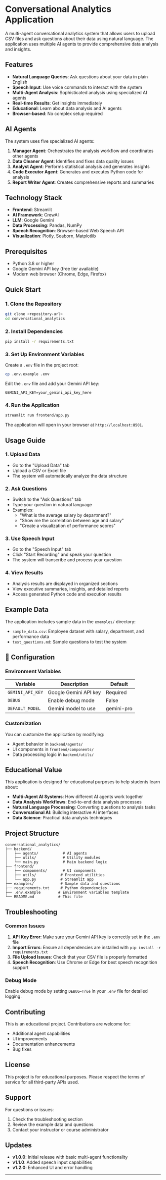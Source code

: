 # Conversational Analytics Application

A multi-agent conversational analytics system that allows users to upload CSV files and ask questions about their data using natural language. The application uses multiple AI agents to provide comprehensive data analysis and insights.

## Features

- **Natural Language Queries**: Ask questions about your data in plain English
- **Speech Input**: Use voice commands to interact with the system
- **Multi-Agent Analysis**: Sophisticated analysis using specialized AI agents
- **Real-time Results**: Get insights immediately
- **Educational**: Learn about data analysis and AI agents
- **Browser-based**: No complex setup required

## AI Agents

The system uses five specialized AI agents:

1. **Manager Agent**: Orchestrates the analysis workflow and coordinates other agents
2. **Data Cleaner Agent**: Identifies and fixes data quality issues
3. **Analyst Agent**: Performs statistical analysis and generates insights
4. **Code Executor Agent**: Generates and executes Python code for analysis
5. **Report Writer Agent**: Creates comprehensive reports and summaries

## Technology Stack

- **Frontend**: Streamlit
- **AI Framework**: CrewAI
- **LLM**: Google Gemini
- **Data Processing**: Pandas, NumPy
- **Speech Recognition**: Browser-based Web Speech API
- **Visualization**: Plotly, Seaborn, Matplotlib

## Prerequisites

- Python 3.8 or higher
- Google Gemini API key (free tier available)
- Modern web browser (Chrome, Edge, Firefox)

## Quick Start

### 1. Clone the Repository

```bash
git clone <repository-url>
cd conversational_analytics
```

### 2. Install Dependencies

```bash
pip install -r requirements.txt
```

### 3. Set Up Environment Variables

Create a `.env` file in the project root:

```bash
cp .env.example .env
```

Edit the `.env` file and add your Gemini API key:

```
GEMINI_API_KEY=your_gemini_api_key_here
```

### 4. Run the Application

```bash
streamlit run frontend/app.py
```

The application will open in your browser at `http://localhost:8501`.

## Usage Guide

### 1. Upload Data
- Go to the "Upload Data" tab
- Upload a CSV or Excel file
- The system will automatically analyze the data structure

### 2. Ask Questions
- Switch to the "Ask Questions" tab
- Type your question in natural language
- Examples:
  - "What is the average salary by department?"
  - "Show me the correlation between age and salary"
  - "Create a visualization of performance scores"

### 3. Use Speech Input
- Go to the "Speech Input" tab
- Click "Start Recording" and speak your question
- The system will transcribe and process your question

### 4. View Results
- Analysis results are displayed in organized sections
- View executive summaries, insights, and detailed reports
- Access generated Python code and execution results

## Example Data

The application includes sample data in the `examples/` directory:
- `sample_data.csv`: Employee dataset with salary, department, and performance data
- `test_questions.md`: Sample questions to test the system

## 🔧 Configuration

### Environment Variables

| Variable | Description | Default |
|----------|-------------|---------|
| `GEMINI_API_KEY` | Google Gemini API key | Required |
| `DEBUG` | Enable debug mode | False |
| `DEFAULT_MODEL` | Gemini model to use | gemini-pro |

### Customization

You can customize the application by modifying:
- Agent behavior in `backend/agents/`
- UI components in `frontend/components/`
- Data processing logic in `backend/utils/`

## Educational Value

This application is designed for educational purposes to help students learn about:

- **Multi-Agent AI Systems**: How different AI agents work together
- **Data Analysis Workflows**: End-to-end data analysis processes
- **Natural Language Processing**: Converting questions to analysis tasks
- **Conversational AI**: Building interactive AI interfaces
- **Data Science**: Practical data analysis techniques

## Project Structure

```
conversational_analytics/
├── backend/
│   ├── agents/           # AI agents
│   ├── utils/            # Utility modules
│   └── main.py           # Main backend logic
├── frontend/
│   ├── components/       # UI components
│   ├── utils/           # Frontend utilities
│   └── app.py           # Streamlit app
├── examples/            # Sample data and questions
├── requirements.txt     # Python dependencies
├── .env.example        # Environment variables template
└── README.md           # This file
```

## Troubleshooting

### Common Issues

1. **API Key Error**: Make sure your Gemini API key is correctly set in the `.env` file
2. **Import Errors**: Ensure all dependencies are installed with `pip install -r requirements.txt`
3. **File Upload Issues**: Check that your CSV file is properly formatted
4. **Speech Recognition**: Use Chrome or Edge for best speech recognition support

### Debug Mode

Enable debug mode by setting `DEBUG=True` in your `.env` file for detailed logging.

## Contributing

This is an educational project. Contributions are welcome for:
- Additional agent capabilities
- UI improvements
- Documentation enhancements
- Bug fixes

## License

This project is for educational purposes. Please respect the terms of service for all third-party APIs used.

## Support

For questions or issues:
1. Check the troubleshooting section
2. Review the example data and questions
3. Contact your instructor or course administrator

## Updates

- **v1.0.0**: Initial release with basic multi-agent functionality
- **v1.1.0**: Added speech input capabilities
- **v1.2.0**: Enhanced UI and error handling

---
